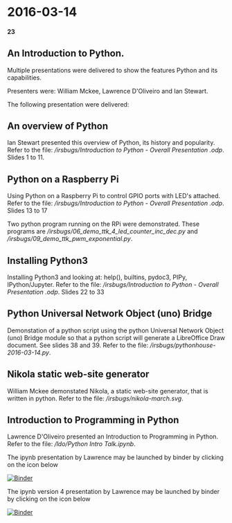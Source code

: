 # 2016-03-14
#### 23

## An Introduction to Python.

Multiple presentations were delivered to show the features Python and its capabilities.

Presenters were: William Mckee, Lawrence D'Oliveiro and Ian Stewart.

The following presentation were delivered:

## An overview of Python

Ian Stewart presented this overview of Python, its history and popularity.
Refer to the file: */irsbugs/Introduction to Python - Overall Presentation .odp*. Slides 1 to 11.

## Python on a Raspberry Pi

Using Python on a Raspberry Pi to control GPIO ports with LED's attached.
Refer to the file: */irsbugs/Introduction to Python - Overall Presentation .odp*. Slides 13 to 17

Two python program running on the RPi were demonstrated. These programs are 
*/irsbugs/06_demo_ttk_4_led_counter_inc_dec.py* and */irsbugs/09_demo_ttk_pwm_exponential.py*.

## Installing Python3 

Installing Python3 and looking at: help(), builtins, pydoc3, PIPy, IPython/Jupyter.
Refer to the file: */irsbugs/Introduction to Python - Overall Presentation .odp*. Slides 22 to 33

## Python Universal Network Object (uno) Bridge

Demonstation of a python script using the python Universal Network Object (uno) Bridge module so that 
a python script will generate a LibreOffice Draw document. See slides 38 and 39.
Refer to the file: */irsbugs/pythonhouse-2016-03-14.py*.

## Nikola static web-site generator

William Mckee demonstated Nikola, a static web-site generator, that is written in python.
Refer to the file: */irsbugs/nikola-march.svg*.

## Introduction to Programming in Python

Lawrence D'Oliveiro presented an Introduction to Programming in Python. 
Refer to the file: 	*/ldo/Python Intro Talk.ipynb*.

The ipynb presentation by Lawrence may be launched by binder by clicking on the icon below

[![Binder](https://mybinder.org/badge_logo.svg)](https://mybinder.org/v2/gh/HamPUG/meetings/master?filepath=2016%2F2016-03-14%2Fldo%2FPython%20Intro%20Talk.ipynb)

The ipynb version 4 presentation by Lawrence may be launched by binder by clicking on the icon below

[![Binder](https://mybinder.org/badge_logo.svg)](https://mybinder.org/v2/gh/HamPUG/meetings/master?filepath=2016%2F2016-03-14%2Fldo%2FPython%20Intro%20Talk%20v4.ipynb)
